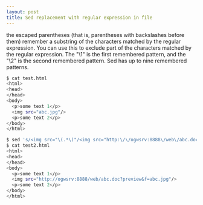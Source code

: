 ```yaml
---
layout: post
title: Sed replacement with regular expression in file
---
```


the escaped parentheses (that is, parentheses with backslashes before them) remember a substring of the characters matched by the regular expression. You can use this to exclude part of the characters matched by the regular expression. The "\1" is the first remembered pattern, and the "\2" is the second remembered pattern. Sed has up to nine remembered patterns.

```sh
$ cat test.html 
<html>
<head>
</head>
<body>
  <p>some text 1</p>
  <img src="abc.jpg"/>
  <p>some text 2</p>
</body>
</html>
```

```sh
$ sed 's/<img src="\(.*\)"/<img src="http:\/\/ogwsrv:8888\/web\/abc.doc?preview\&f=\1"/' <test.html >test2.html
$ cat test2.html 
<html>
<head>
</head>
<body>
  <p>some text 1</p>
  <img src="http://ogwsrv:8888/web/abc.doc?preview&f=abc.jpg"/>
  <p>some text 2</p>
</body>
</html>
```
